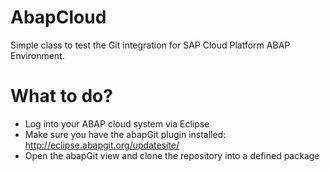 # AbapCloud

Simple class to test the Git integration for SAP Cloud Platform ABAP Environment.

# What to do?

* Log into your ABAP cloud system via Eclipse
* Make sure you have the abapGit plugin installed: http://eclipse.abapgit.org/updatesite/
* Open the abapGit view and clone the repository into a defined package
